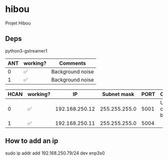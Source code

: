 # hibou
Projet Hibou

## Deps
 python3-gstreamer1

| ANT | working? | Comments         |
|-----|----------|------------------|
| 0   | ✅️       | Background noise |
| 1   | ✅️       | Background noise |

| HCAN | working? | IP             | Subnet mask   | PORT | Comments             |
|------|----------|----------------|---------------|------|----------------------|
| 0    | ✅️       | 192.168.250.12 | 255.255.255.0 | 5001 | USB connector broken |
| 1    | ✅        | 192.168.250.11 | 255.255.255.0 | 5004 |                      |


## How to add an ip

sudo ip addr add 192.168.250.79/24 dev enp3s0